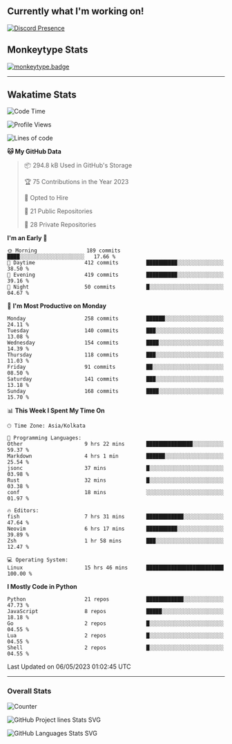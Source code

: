 ## Currently what I'm working on!
[![Discord Presence](https://lanyard.cnrad.dev/api/534981034400284712)](https://discord.com/users/534981034400284712)

## Monkeytype Stats
[![monkeytype.badge]][monkeytype]

---

## Wakatime Stats
<!--START_SECTION:waka-->
![Code Time](http://img.shields.io/badge/Code%20Time-645%20hrs%2031%20mins-blue)

![Profile Views](http://img.shields.io/badge/Profile%20Views-0-blue)

![Lines of code](https://img.shields.io/badge/From%20Hello%20World%20I%27ve%20Written-3.4%20million%20lines%20of%20code-blue)

**🐱 My GitHub Data** 

> 📦 294.8 kB Used in GitHub's Storage 
 > 
> 🏆 75 Contributions in the Year 2023
 > 
> 💼 Opted to Hire
 > 
> 📜 21 Public Repositories 
 > 
> 🔑 28 Private Repositories 
 > 
**I'm an Early 🐤** 

```text
🌞 Morning                189 commits         ████░░░░░░░░░░░░░░░░░░░░░   17.66 % 
🌆 Daytime                412 commits         ██████████░░░░░░░░░░░░░░░   38.50 % 
🌃 Evening                419 commits         ██████████░░░░░░░░░░░░░░░   39.16 % 
🌙 Night                  50 commits          █░░░░░░░░░░░░░░░░░░░░░░░░   04.67 % 
```
📅 **I'm Most Productive on Monday** 

```text
Monday                   258 commits         ██████░░░░░░░░░░░░░░░░░░░   24.11 % 
Tuesday                  140 commits         ███░░░░░░░░░░░░░░░░░░░░░░   13.08 % 
Wednesday                154 commits         ████░░░░░░░░░░░░░░░░░░░░░   14.39 % 
Thursday                 118 commits         ███░░░░░░░░░░░░░░░░░░░░░░   11.03 % 
Friday                   91 commits          ██░░░░░░░░░░░░░░░░░░░░░░░   08.50 % 
Saturday                 141 commits         ███░░░░░░░░░░░░░░░░░░░░░░   13.18 % 
Sunday                   168 commits         ████░░░░░░░░░░░░░░░░░░░░░   15.70 % 
```


📊 **This Week I Spent My Time On** 

```text
🕑︎ Time Zone: Asia/Kolkata

💬 Programming Languages: 
Other                    9 hrs 22 mins       ███████████████░░░░░░░░░░   59.37 % 
Markdown                 4 hrs 1 min         ██████░░░░░░░░░░░░░░░░░░░   25.54 % 
jsonc                    37 mins             █░░░░░░░░░░░░░░░░░░░░░░░░   03.98 % 
Rust                     32 mins             █░░░░░░░░░░░░░░░░░░░░░░░░   03.38 % 
conf                     18 mins             ░░░░░░░░░░░░░░░░░░░░░░░░░   01.97 % 

🔥 Editors: 
fish                     7 hrs 31 mins       ████████████░░░░░░░░░░░░░   47.64 % 
Neovim                   6 hrs 17 mins       ██████████░░░░░░░░░░░░░░░   39.89 % 
Zsh                      1 hr 58 mins        ███░░░░░░░░░░░░░░░░░░░░░░   12.47 % 

💻 Operating System: 
Linux                    15 hrs 46 mins      █████████████████████████   100.00 % 
```

**I Mostly Code in Python** 

```text
Python                   21 repos            ████████████░░░░░░░░░░░░░   47.73 % 
JavaScript               8 repos             █████░░░░░░░░░░░░░░░░░░░░   18.18 % 
Go                       2 repos             █░░░░░░░░░░░░░░░░░░░░░░░░   04.55 % 
Lua                      2 repos             █░░░░░░░░░░░░░░░░░░░░░░░░   04.55 % 
Shell                    2 repos             █░░░░░░░░░░░░░░░░░░░░░░░░   04.55 % 
```




 Last Updated on 06/05/2023 01:02:45 UTC
<!--END_SECTION:waka-->
---

### Overall Stats

<img src="https://moe-counter.glitch.me/get/@Dhanus3133?theme=rule34" alt="Counter" />

![GitHub Project lines Stats SVG](https://api.githubtrends.io/user/svg/Dhanus3133/repos?time_range=one_year&include_private=True&loc_metric=changed&group=private&theme=dark)

![GitHub Languages Stats SVG](https://api.githubtrends.io/user/svg/Dhanus3133/langs?time_range=one_year&include_private=True&loc_metric=changed&compact=True&theme=dark)


[monkeytype.badge]: https://img.shields.io/endpoint?style=for-the-badge&url=https%3A%2F%2Fmonkeytype-badge-vhd5lan7mmhz.runkit.sh%3Fmessage%3D126wpm%26label%3Dmonkeytype%26logoVariant%3Done
[monkeytype]: https://monkeytype.com/profile/dhanus
